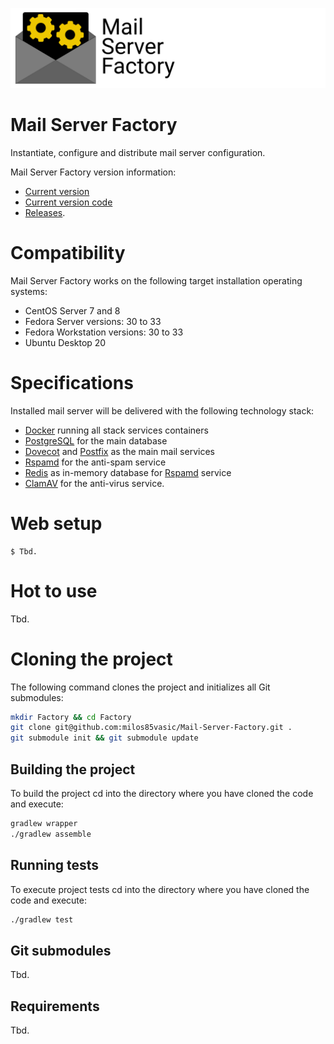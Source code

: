 ![](Logo.png)

# Mail Server Factory

Instantiate, configure and distribute mail server configuration.

Mail Server Factory version information: 

- [Current version](./version.txt)
- [Current version code](./version_code.txt)
- [Releases](https://github.com/milos85vasic/Mail-Server-Factory/releases).

# Compatibility

Mail Server Factory works on the following target installation operating systems:

- CentOS Server 7 and 8
- Fedora Server versions: 30 to 33
- Fedora Workstation versions: 30 to 33
- Ubuntu Desktop 20

# Specifications

Installed mail server will be delivered with the following technology stack:

- [Docker](https://www.docker.com/) running all stack services containers
- [PostgreSQL](https://www.postgresql.org/) for the main database
- [Dovecot](https://www.dovecot.org/) and [Postfix](http://www.postfix.org/) as the main mail services
- [Rspamd](https://www.rspamd.com/) for the anti-spam service
- [Redis](https://redis.io/) as in-memory database for [Rspamd](https://www.rspamd.com/) service
- [ClamAV](https://www.clamav.net/) for the anti-virus service.

# Web setup

```
$ Tbd.
```

# Hot to use

Tbd.

# Cloning the project

The following command clones the project and initializes all Git submodules:

```bash
mkdir Factory && cd Factory
git clone git@github.com:milos85vasic/Mail-Server-Factory.git .
git submodule init && git submodule update
```

## Building the project

To build the project cd into the directory where you have cloned the code and execute:

```bash
gradlew wrapper
./gradlew assemble
```
## Running tests

To execute project tests cd into the directory where you have cloned the code and execute:

```bash
./gradlew test
```

## Git submodules

Tbd.

## Requirements

Tbd.